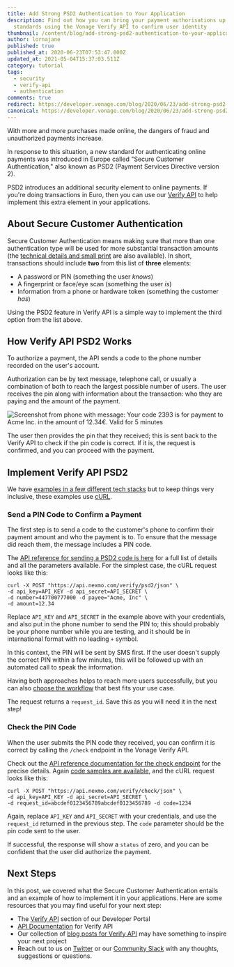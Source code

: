 ```yaml
---
title: Add Strong PSD2 Authentication to Your Application
description: Find out how you can bring your payment authorisations up to PSD2
  standards using the Vonage Verify API to confirm user identity
thumbnail: /content/blog/add-strong-psd2-authentication-to-your-application/Blog_Strong-Customer-Authentication_1200x600-2.png
author: lornajane
published: true
published_at: 2020-06-23T07:53:47.000Z
updated_at: 2021-05-04T15:37:03.511Z
category: tutorial
tags:
  - security
  - verify-api
  - authentication
comments: true
redirect: https://developer.vonage.com/blog/2020/06/23/add-strong-psd2-authentication-to-your-application
canonical: https://developer.vonage.com/blog/2020/06/23/add-strong-psd2-authentication-to-your-application
---
```


With more and more purchases made online, the dangers of fraud and unauthorized payments increase.

In response to this situation, a new standard for authenticating online payments was introduced in Europe called "Secure Customer Authentication," also known as PSD2 (Payment Services Directive version 2).

PSD2 introduces an additional security element to online payments. If you're doing transactions in Euro, then you can use our [Verify API](https://developer.nexmo.com/verify/overview) to help implement this extra element in your applications.

## About Secure Customer Authentication

Secure Customer Authentication means making sure that more than one authentication type will be used for more substantial transaction amounts (the [technical details and small print](https://eur-lex.europa.eu/legal-content/EN/TXT/?uri=uriserv:OJ.L_.2018.069.01.0023.01.ENG&toc=OJ:L:2018:069:TOC) are also available). In short, transactions should include **two** from this list of **three** elements:

* A password or PIN (something the user *knows*)
* A fingerprint or face/eye scan (something the user *is*)
* Information from a phone or hardware token (something the customer *has*)

Using the PSD2 feature in Verify API is a simple way to implement the third option from the list above.

## How Verify API PSD2 Works

To authorize a payment, the API sends a code to the phone number recorded on the user's account.

Authorization can be by text message, telephone call, or usually a combination of both to reach the largest possible number of users. The user receives the pin along with information about the transaction: who they are paying and the amount of the payment.

![Screenshot from phone with message: Your code 2393 is for payment to Acme Inc. in the amount of 12.34€. Valid for 5 minutes](/content/blog/add-strong-psd2-authentication-to-your-application/sms_shot.png)

The user then provides the pin that they received; this is sent back to the Verify API to check if the pin code is correct. If it is, the request is confirmed, and you can proceed with the payment.

## Implement Verify API PSD2

We have [examples in a few different tech stacks](https://developer.nexmo.com/verify/code-snippets/send-verify-psd2-request) but to keep things very inclusive, these examples use [cURL](https://curl.haxx.se).

<sign-up></sign-up>

### Send a PIN Code to Confirm a Payment

The first step is to send a code to the customer's phone to confirm their payment amount and who the payment is to. To ensure that the message did reach them, the message includes a PIN code.

The [API reference for sending a PSD2 code is here](https://developer.nexmo.com/api/verify#verifyRequestWithPSD2) for a full list of details and all the parameters available. For the simplest case, the cURL request looks like this:

```
curl -X POST "https://api.nexmo.com/verify/psd2/json" \
-d api_key=API_KEY -d api_secret=API_SECRET \
-d number=447700777000 -d payee="Acme, Inc" \
-d amount=12.34
```

Replace `API_KEY` and `API_SECRET` in the example above with your credentials, and also put in the phone number to send the PIN to; this should probably be your phone number while you are testing, and it should be in international format with no leading `+` symbol.

In this context, the PIN will be sent by SMS first. If the user doesn't supply the correct PIN within a few minutes, this will be followed up with an automated call to speak the information.

Having both approaches helps to reach more users successfully, but you can also [choose the workflow](https://developer.nexmo.com/verify/guides/workflows-and-events) that best fits your use case.

The request returns a `request_id`. Save this as you will need it in the next step!

### Check the PIN Code

When the user submits the PIN code they received, you can confirm it is correct by calling the `/check` endpoint in the Vonage Verify API.

Check out the [API reference documentation for the check endpoint](https://developer.nexmo.com/api/verify#verifyCheck) for the precise details. Again [code samples are available](https://developer.nexmo.com/verify/code-snippets/check-verify-request), and the cURL request looks like this:

```
curl -X POST "https://api.nexmo.com/verify/check/json" \
-d api_key=API_KEY -d api_secret=API_SECRET \
-d request_id=abcdef0123456789abcdef0123456789 -d code=1234
```

Again, replace `API_KEY` and `API_SECRET` with your credentials, and use the `request_id` returned in the previous step. The `code` parameter should be the pin code sent to the user.

If successful, the response will show a `status` of zero, and you can be confident that the user did authorize the payment.

## Next Steps

In this post, we covered what the Secure Customer Authentication entails and an example of how to implement it in your applications. Here are some resources that you may find useful for your next step:

* The [Verify API](https://developer.nexmo.com/verify) section of our Developer Portal
* [API Documentation](https://developer.nexmo.com/api/verify) for Verify API
* Our collection of [blog posts for Verify API](https://www.nexmo.com/blog/tag/verify) may have something to inspire your next project
* Reach out to us on [Twitter](https://twitter.com/VonageDev) or our [Community Slack](https://developer.nexmo.com/community/slack) with any thoughts, suggestions or questions.
